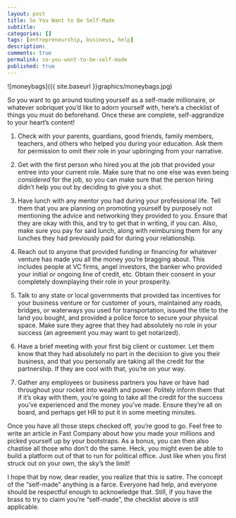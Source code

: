 ```yaml
---
layout: post
title: So You Want to Be Self-Made
subtitle:
categories: []
tags: [entrepreneurship, business, help]
description:
comments: true
permalink: so-you-want-to-be-self-made
published: true
---
```

![moneybags]({{ site.baseurl }}graphics/moneybags.jpg)

So you want to go around touting yourself as a self-made millionaire, or whatever sobriquet you’d like to adorn yourself with, here’s a checklist of things you must do beforehand. Once these are complete, self-aggrandize to your heart’s content!
<!--more-->
1. Check with your parents, guardians, good friends, family members, teachers, and others who helped you during your education. Ask them for permission to omit their role in your upbringing from your narrative.  

2. Get with the first person who hired you at the job that provided your entree into your current role. Make sure that no one else was even being *considered* for the job, so you can make sure that the person hiring didn’t help you out by deciding to give you a shot.  

3. Have lunch with any mentor you had during your professional life. Tell them that you are planning on promoting yourself by purposely not mentioning the advice and networking they provided to you. Ensure that they are okay with this, and try to get that in writing, if you can. Also, make sure you pay for said lunch, along with reimbursing them for any lunches they had previously paid for during your relationship.

4. Reach out to anyone that provided funding or financing for whatever venture has made you all the money you’re bragging about. This includes people at VC firms, angel investors, the banker who provided your initial or ongoing line of credit, etc. Obtain their consent in your completely downplaying their role in your prosperity.

5. Talk to any state or local governments that provided tax incentives for your business venture or for customer of yours, maintained any roads, bridges, or waterways you used for transportation, issued the title to the land you bought, and provided a police force to secure your physical space. Make sure they agree that they had absolutely no role in your success (an agreement you may want to get notarized).

6. Have a brief meeting with your first big client or customer. Let them know that they had absolutely no part in the decision to give you their business, and that you personally are taking all the credit for the partnership. If they are cool with that, you’re on your way.

7. Gather any employees or business partners you have or have had throughout your rocket into wealth and power. Politely inform them that if it’s okay with them, you’re going to take all the credit for the success you’ve experienced and the money you’ve made. Ensure they’re all on board, and perhaps get HR to put it in some meeting minutes.


Once you have all those steps checked off, you’re good to go. Feel free to write an article in Fast Company about how you made your millions and picked yourself up by your bootstraps. As a bonus, you can then also chastise all those who don’t do the same. Heck, you might even be able to build a platform out of that to run for political office. Just like when you first struck out on your own, the sky’s the limit!

I hope that by now, dear reader, you realize that this is satire. The concept of the “self-made” anything is a farce. Everyone had help, and everyone should be respectful enough to acknowledge that. Still, if you have the brass to try to claim you’re “self-made”, the checklist above is still applicable.
